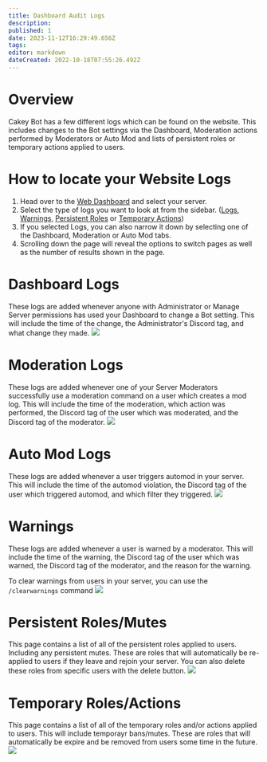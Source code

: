 ```yaml
---
title: Dashboard Audit Logs
description: 
published: 1
date: 2023-11-12T16:29:49.656Z
tags: 
editor: markdown
dateCreated: 2022-10-18T07:55:26.492Z
---
```


# Overview
Cakey Bot has a few different logs which can be found on the website. This includes changes to the Bot settings via the Dashboard, Moderation actions performed by Moderators or Auto Mod and lists of persistent roles or temporary actions applied to users.

# How to locate your Website Logs
1. Head over to the [Web Dashboard](https://cakey.bot/dashboard/public) and select your server.
2. Select the type of logs you want to look  at from the sidebar. ([Logs](https://cakey.bot/dashboard/public/mod-logs), [Warnings](https://cakey.bot/dashboard/public/warnings), [Persistent Roles](https://cakey.bot/dashboard/public/persistent-roles) or [Temporary Actions](https://cakey.bot/dashboard/public/temporary-actions))
3. If you selected Logs, you can also narrow it down by selecting one of the Dashboard, Moderation or Auto Mod tabs.
4. Scrolling down the page will reveal the options to switch pages as well as the number of results shown in the page.

# Dashboard Logs
These logs are added whenever anyone with Administrator or Manage Server permissions has used your Dashboard to change a Bot setting. This will include the time of the change, the Administrator's Discord tag, and what change they made.
![](https://cdn.discordapp.com/attachments/690401612254019625/1031873552502235187/unknown.png)

# Moderation Logs
These logs are added whenever one of your Server Moderators successfully use a moderation command on a user which creates a mod log. This will include the time of the moderation, which action was performed, the Discord tag of the user which was moderated, and the Discord tag of the moderator.
![](https://cdn.discordapp.com/attachments/690401612254019625/1031873552997158912/unknown.png)

# Auto Mod Logs
These logs are added whenever a user triggers automod in your server. This will include the time of the automod violation, the Discord tag of the user which triggered automod, and which filter they triggered.
![](https://cdn.discordapp.com/attachments/690401612254019625/1031873553362059284/unknown.png)

# Warnings
These logs are added whenever a user is warned by a moderator. This will include the time of the warning, the Discord tag of the user which was warned, the Discord tag of the moderator, and the reason for the warning.

To clear warnings from users in your server, you can use the `/clearwarnings` command
![](https://cdn.discordapp.com/attachments/690401612254019625/1031873553802465311/unknown.png)

# Persistent Roles/Mutes
This page contains a list of all of the persistent roles applied to users. Including any persistent mutes. These are roles that will automatically be re-applied to users if they leave and rejoin your server. You can also delete these roles from specific users with the delete button.
![](https://cdn.discordapp.com/attachments/690401612254019625/1031873554188349491/unknown.png)

# Temporary Roles/Actions
This page contains a list of all of the temporary roles and/or actions applied to users. This will include temporayr bans/mutes. These are roles that will automatically be expire and be removed from users some time in the future.
![](https://cdn.discordapp.com/attachments/690401612254019625/1031873554591010847/unknown.png)